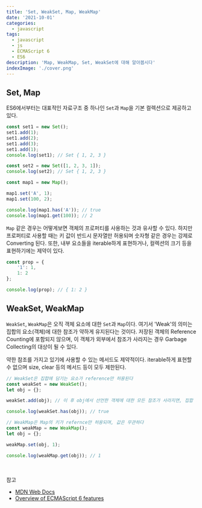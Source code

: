 ```yaml
---
title: 'Set, WeakSet, Map, WeakMap'
date: '2021-10-01'
categories:
  - javascript
tags:
  - javascript
  - js
  - ECMAScript 6
  - ES6
description: 'Map, WeakMap, Set, WeakSet에 대해 알아봅시다'
indexImage: './cover.png'
---
```


## Set, Map  

ES6에서부터는 대표적인 자료구조 중 하나인 ```Set```과 ```Map```을 기본 컬렉션으로 제공하고 있다. 

``` js
const set1 = new Set();
set1.add(1);
set1.add(2);
set1.add(3);
set1.add(1);
console.log(set1); // Set { 1, 2, 3 }

const set2 = new Set([1, 2, 3, 1]);
console.log(set2); // Set { 1, 2, 3 }
```

``` js
const map1 = new Map();

map1.set('A', 1);
map1.set(100, 2);

console.log(map1.has('A')); // true
console.log(map1.get(100)); // 2
```

```Map``` 같은 경우는 어떻게보면 객체의 프로퍼티를 사용하는 것과 유사할 수 있다. 
하지만 프로퍼티로 사용할 때는 키 값이 반드시 문자열만 허용되며 숫자형 같은 경우는 강제로 Converting 된다. 
또한, 내부 요소들을 iterable하게 표현하거나, 컬렉션의 크기 등을 표현하기에는 제약이 있다. 

``` js
const prop = {
	'1': 1,
	1: 2
};

console.log(prop); // { 1: 2 }
```

## WeakSet, WeakMap  

```WeakSet```, ```WeakMap```은 오직 객체 요소에 대한 ```Set```과 ```Map```이다. 
여기서 'Weak'의 의미는 집합의 요소(객체)에 대한 참조가 약하게 유지된다는 것이다. 
저장된 객체의 Reference Counting에 포함되지 않으며, 이 객체가 외부에서 참조가 사라지는 경우 Garbage Collecting의 대상이 될 수 있다. 

약한 참조를 가지고 있기에 사용할 수 있는 메서드도 제약적이다. 
iterable하게 표현할 수 없으며 size, clear 등의 메서드 등이 모두 제한된다. 

``` js
// WeakSet은 집합에 담기는 요소가 reference만 허용된다
const weakSet = new WeakSet();
let obj = {};

weakSet.add(obj); // 이 후 obj에서 선언한 객체에 대한 모든 참조가 사라지면, 집합 내에서도 사라짐

console.log(weakSet.has(obj)); // true
```

``` js
// WeakMap은 Map의 키가 refernce만 허용되며, 값은 무관하다
const weakMap = new WeakMap();
let obj = {};

weakMap.set(obj, 1);

console.log(weakMap.get(obj)); // 1
```

<br/>

참고
- [MDN Web Docs](https://developer.mozilla.org/ko/)
- [Overview of ECMAScript 6 features](https://github.com/lukehoban/es6features)